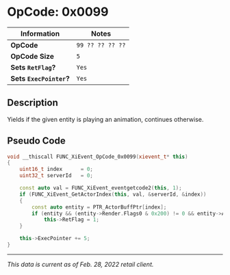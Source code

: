 # OpCode: 0x0099

| Information               | Notes |
|---                        |---    |
| **OpCode**                | `99 ?? ?? ?? ??` |
| **OpCode Size**           | `5`   |
| **Sets `RetFlag`?**       | `Yes` |
| **Sets `ExecPointer`?**   | `Yes` |

## Description

Yields if the given entity is playing an animation, continues otherwise.

## Pseudo Code

```cpp
void __thiscall FUNC_XiEvent_OpCode_0x0099(xievent_t* this)
{
    uint16_t index      = 0;
    uint32_t serverId   = 0;

    const auto val = FUNC_XiEvent_eventgetcode2(this, 1);
    if (FUNC_XiEvent_GetActorIndex(this, val, &serverId, &index))
    {
        const auto entity = PTR_ActorBuffPtr[index];
        if (entity && (entity->Render.Flags0 & 0x200) != 0 && entity->AnimationPlay)
            this->RetFlag = 1;
    }

    this->ExecPointer += 5;
}
```

---

_This data is current as of Feb. 28, 2022 retail client._